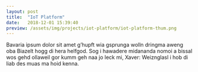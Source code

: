 ```yaml
---
layout: post
title:  "IoT Platform"
date:   2018-12-01 15:39:40
preview: /assets/img/projects/iot-platform/iot-platform-thum.png
---
```



Bavaria ipsum dolor sit amet g’hupft wia gsprunga wolln dringma aweng oba Biazelt hogg di hera helfgod. Sog i hawadere midananda nomoi a bissal wos gehd ollaweil gor kumm geh naa jo leck mi, Xaver: Weiznglasl i hob di liab des muas ma hoid kenna.
